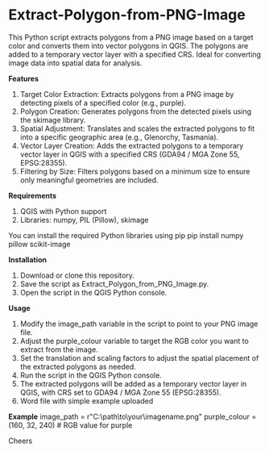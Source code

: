 # Extract-Polygon-from-PNG-Image
This Python script extracts polygons from a PNG image based on a target color and converts them into vector polygons in QGIS. The polygons are added to a temporary vector layer with a specified CRS. Ideal for converting image data into spatial data for analysis.

**Features**
1. Target Color Extraction: Extracts polygons from a PNG image by detecting pixels of a specified color (e.g., purple).
2. Polygon Creation: Generates polygons from the detected pixels using the skimage library.
3. Spatial Adjustment: Translates and scales the extracted polygons to fit into a specific geographic area (e.g., Glenorchy, Tasmania).
4. Vector Layer Creation: Adds the extracted polygons to a temporary vector layer in QGIS with a specified CRS (GDA94 / MGA Zone 55, EPSG:28355).
5. Filtering by Size: Filters polygons based on a minimum size to ensure only meaningful geometries are included.

**Requirements**
1. QGIS with Python support
2. Libraries: numpy, PIL (Pillow), skimage

You can install the required Python libraries using pip
pip install numpy pillow scikit-image

**Installation**
1. Download or clone this repository.
2. Save the script as Extract_Polygon_from_PNG_Image.py.
3. Open the script in the QGIS Python console.

**Usage**
1. Modify the image_path variable in the script to point to your PNG image file.
2. Adjust the purple_colour variable to target the RGB color you want to extract from the image.
3. Set the translation and scaling factors to adjust the spatial placement of the extracted polygons as needed.
4. Run the script in the QGIS Python console.
5. The extracted polygons will be added as a temporary vector layer in QGIS, with CRS set to GDA94 / MGA Zone 55 (EPSG:28355).
6. Word file with simple example uploaded

**Example**
image_path = r"C:\path\to\your\imagename.png"
purple_colour = (160, 32, 240)  # RGB value for purple

Cheers
